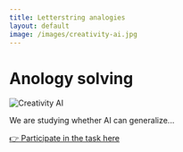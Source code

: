 ```yaml
---
title: Letterstring analogies
layout: default
image: /images/creativity-ai.jpg
---
```


# Anology solving

![Creativity AI](/images/Letterstring-analogies.jpg)

We are studying whether AI can generalize...

[👉 Participate in the task here](https://example.com/creativity-ai)
